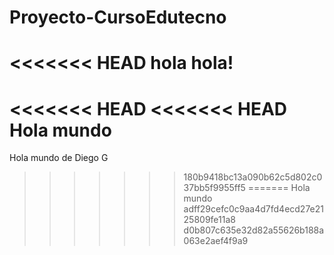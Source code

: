 # Proyecto-CursoEdutecno
<<<<<<< HEAD
hola hola!
=======
<<<<<<< HEAD
<<<<<<< HEAD
Hola mundo
=======
Hola mundo de Diego G
>>>>>>> 180b9418bc13a090b62c5d802c037bb5f9955ff5
=======
Hola mundo
>>>>>>> adff29cefc0c9aa4d7fd4ecd27e2125809fe11a8
>>>>>>> d0b807c635e32d82a55626b188a063e2aef4f9a9
